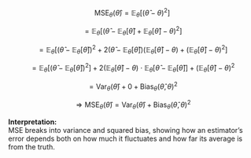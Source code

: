 <!-- Enable MathJax -->
<script type="text/javascript" async
  src="https://cdn.jsdelivr.net/npm/mathjax@3/es5/tex-mml-chtml.js">
</script>


$$
\text{MSE}_\theta(\hat{\theta}) = \mathbb{E}_\theta\left[ (\hat{\theta} - \theta)^2 \right]
$$

$$
= \mathbb{E}_\theta\left[ \left( \hat{\theta} - \mathbb{E}_\theta[\hat{\theta}] + \mathbb{E}_\theta[\hat{\theta}] - \theta \right)^2 \right]
$$

$$
= \mathbb{E}_\theta\left[ (\hat{\theta} - \mathbb{E}_\theta[\hat{\theta}])^2 + 2(\hat{\theta} - \mathbb{E}_\theta[\hat{\theta}])(\mathbb{E}_\theta[\hat{\theta}] - \theta) + (\mathbb{E}_\theta[\hat{\theta}] - \theta)^2 \right]
$$

$$
= \mathbb{E}_\theta\left[ (\hat{\theta} - \mathbb{E}_\theta[\hat{\theta}])^2 \right] + 2(\mathbb{E}_\theta[\hat{\theta}] - \theta) \cdot \mathbb{E}_\theta\left[ \hat{\theta} - \mathbb{E}_\theta[\hat{\theta}] \right] + (\mathbb{E}_\theta[\hat{\theta}] - \theta)^2
$$

$$
= \text{Var}_\theta(\hat{\theta}) + 0 + \text{Bias}_\theta(\hat{\theta}, \theta)^2
$$

$$
\Rightarrow \text{MSE}_\theta(\hat{\theta}) = \text{Var}_\theta(\hat{\theta}) + \text{Bias}_\theta(\hat{\theta}, \theta)^2
$$

**Interpretation:**  
MSE breaks into variance and squared bias, showing how an estimator’s error depends both on how much it fluctuates and how far its average is from the truth.
